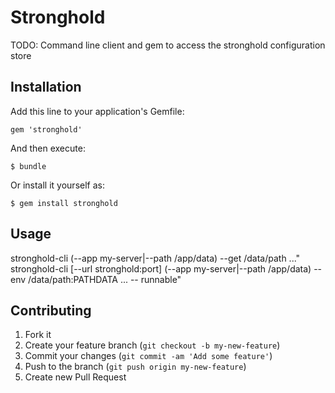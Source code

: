 # Stronghold

TODO: Command line client and gem to access the stronghold configuration store

## Installation

Add this line to your application's Gemfile:

    gem 'stronghold'

And then execute:

    $ bundle

Or install it yourself as:

    $ gem install stronghold

## Usage

   stronghold-cli (--app my-server|--path /app/data) --get /data/path ..."
   stronghold-cli [--url stronghold:port] (--app my-server|--path /app/data) --env /data/path:PATHDATA ... -- runnable"

## Contributing

1. Fork it
2. Create your feature branch (`git checkout -b my-new-feature`)
3. Commit your changes (`git commit -am 'Add some feature'`)
4. Push to the branch (`git push origin my-new-feature`)
5. Create new Pull Request
